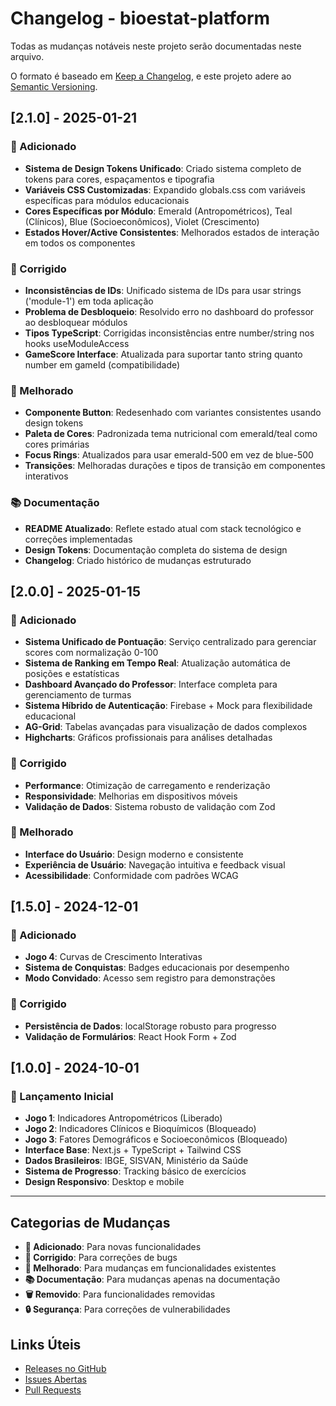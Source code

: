 # Changelog - bioestat-platform

Todas as mudanças notáveis neste projeto serão documentadas neste arquivo.

O formato é baseado em [Keep a Changelog](https://keepachangelog.com/pt-BR/1.0.0/),
e este projeto adere ao [Semantic Versioning](https://semver.org/spec/v2.0.0.html).

## [2.1.0] - 2025-01-21

### 🚀 Adicionado
- **Sistema de Design Tokens Unificado**: Criado sistema completo de tokens para cores, espaçamentos e tipografia
- **Variáveis CSS Customizadas**: Expandido globals.css com variáveis específicas para módulos educacionais
- **Cores Específicas por Módulo**: Emerald (Antropométricos), Teal (Clínicos), Blue (Socioeconômicos), Violet (Crescimento)
- **Estados Hover/Active Consistentes**: Melhorados estados de interação em todos os componentes

### 🔧 Corrigido
- **Inconsistências de IDs**: Unificado sistema de IDs para usar strings ('module-1') em toda aplicação
- **Problema de Desbloqueio**: Resolvido erro no dashboard do professor ao desbloquear módulos
- **Tipos TypeScript**: Corrigidas inconsistências entre number/string nos hooks useModuleAccess
- **GameScore Interface**: Atualizada para suportar tanto string quanto number em gameId (compatibilidade)

### 🎨 Melhorado
- **Componente Button**: Redesenhado com variantes consistentes usando design tokens
- **Paleta de Cores**: Padronizada tema nutricional com emerald/teal como cores primárias
- **Focus Rings**: Atualizados para usar emerald-500 em vez de blue-500
- **Transições**: Melhoradas durações e tipos de transição em componentes interativos

### 📚 Documentação
- **README Atualizado**: Reflete estado atual com stack tecnológico e correções implementadas
- **Design Tokens**: Documentação completa do sistema de design
- **Changelog**: Criado histórico de mudanças estruturado

## [2.0.0] - 2025-01-15

### 🚀 Adicionado
- **Sistema Unificado de Pontuação**: Serviço centralizado para gerenciar scores com normalização 0-100
- **Sistema de Ranking em Tempo Real**: Atualização automática de posições e estatísticas
- **Dashboard Avançado do Professor**: Interface completa para gerenciamento de turmas
- **Sistema Híbrido de Autenticação**: Firebase + Mock para flexibilidade educacional
- **AG-Grid**: Tabelas avançadas para visualização de dados complexos
- **Highcharts**: Gráficos profissionais para análises detalhadas

### 🔧 Corrigido
- **Performance**: Otimização de carregamento e renderização
- **Responsividade**: Melhorias em dispositivos móveis
- **Validação de Dados**: Sistema robusto de validação com Zod

### 🎨 Melhorado
- **Interface do Usuário**: Design moderno e consistente
- **Experiência de Usuário**: Navegação intuitiva e feedback visual
- **Acessibilidade**: Conformidade com padrões WCAG

## [1.5.0] - 2024-12-01

### 🚀 Adicionado
- **Jogo 4**: Curvas de Crescimento Interativas
- **Sistema de Conquistas**: Badges educacionais por desempenho
- **Modo Convidado**: Acesso sem registro para demonstrações

### 🔧 Corrigido
- **Persistência de Dados**: localStorage robusto para progresso
- **Validação de Formulários**: React Hook Form + Zod

## [1.0.0] - 2024-10-01

### 🚀 Lançamento Inicial
- **Jogo 1**: Indicadores Antropométricos (Liberado)
- **Jogo 2**: Indicadores Clínicos e Bioquímicos (Bloqueado)
- **Jogo 3**: Fatores Demográficos e Socioeconômicos (Bloqueado)
- **Interface Base**: Next.js + TypeScript + Tailwind CSS
- **Dados Brasileiros**: IBGE, SISVAN, Ministério da Saúde
- **Sistema de Progresso**: Tracking básico de exercícios
- **Design Responsivo**: Desktop e mobile

---

## Categorias de Mudanças

- **🚀 Adicionado**: Para novas funcionalidades
- **🔧 Corrigido**: Para correções de bugs
- **🎨 Melhorado**: Para mudanças em funcionalidades existentes
- **📚 Documentação**: Para mudanças apenas na documentação
- **🗑️ Removido**: Para funcionalidades removidas
- **🔒 Segurança**: Para correções de vulnerabilidades

## Links Úteis

- [Releases no GitHub](https://github.com/wollisellis/bioestat-platform/releases)
- [Issues Abertas](https://github.com/wollisellis/bioestat-platform/issues)
- [Pull Requests](https://github.com/wollisellis/bioestat-platform/pulls)